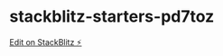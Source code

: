 # stackblitz-starters-pd7toz

[Edit on StackBlitz ⚡️](https://stackblitz.com/edit/stackblitz-starters-pd7toz)
